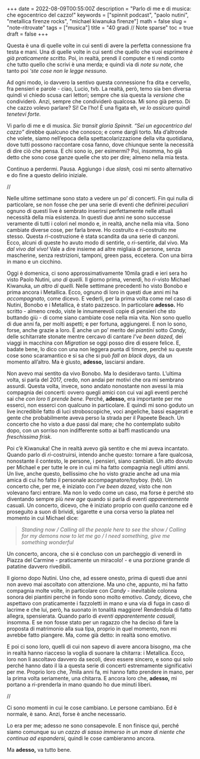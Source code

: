 +++
date = 2022-08-09T00:55:00Z
description = "Parlo di me e di musica: che egocentrico del cazzo!"
keywords = ["spinnit podcast", "paolo nutini", "metallica firenze rocks", "michael kiwanuka firenze"]
math = false
slug = "note-ritrovate"
tags = ["musica"]
title = "40 gradi // Note sparse"
toc = true
draft = false
+++

Questa è una di quelle volte in cui senti di avere la perfetta connessione fra testa e mani. Una di quelle volte in cui senti che quello che vuoi esprimere _è già praticamente scritto._ Poi, in realtà, prendi il computer e ti rendi conto che tutto quello che scrivi è una merda; e quindi via di _note su note,_ che tanto poi _‘ste cose non le legge nessuno._ 

Ad ogni modo, io davvero la sentivo questa connessione fra dita e cervello, fra pensieri e parole - ciao, Lucio, tvb. La realtà, però, temo sia ben diversa quindi vi chiedo scusa cari lettori; sempre che sia questa la _versione_ che condividerò. Anzi, sempre che condividerò qualcosa. 
Mi sono già perso. Di che cazzo volevo parlare? Sì! Ce l’ho! È una figata eh, _ve lo assicuro quindi tenetevi forte._ 

Vi parlo di me e di musica. _Sic transit gloria Spinnit._ 
_“Sei un egocentrico del cazzo”_ direbbe qualcuno che conosco; e come dargli torto. Ma d’altronde che volete, siamo nell’epoca della spettacolarizzazione della vita quotidiana, dove tutti possono raccontare cosa fanno, dove chiunque sente la necessità di dire ciò che pensa. E chi sono io, per esimermi? Poi, insomma, ho già detto che sono cose ganze quelle che sto per dire; almeno nella mia testa. 

Continuo a perdermi. Pausa. Aggiungo i due _slash,_ così mi sento alternativo e do fine a questo delirio iniziale. 

//

Nelle ultime settimane sono stato a vedere un po’ di concerti. Fin qui nulla di particolare, se non fosse che per una serie di eventi che definirei _peculiari_ ognuno di questi live è sembrato inserirsi perfettamente nelle attuali necessità della mia esistenza. 
In questi due anni ne sono successe veramente di tutti i colori nel mondo e, in realtà, anche nella mia vita. Sono cambiate diverse cose, per farla breve. Ho costruito e _ri_-costruito me stesso.
Questa _ri_-costruzione è stata scandita da una serie di canzoni. Ecco, alcuni di queste ho avuto modo di sentirle, o _ri_-sentirle, dal vivo. Ma _dal vivo dal vivo!_ Vale a dire insieme ad altre migliaia di persone, senza mascherine, senza restrizioni, tamponi, green pass, eccetera. Con una birra in mano e un cicchino.

Oggi è domenica, ci sono approssimativamente 10mila gradi e ieri sera ho visto Paolo Nutini, _uno di quelli._ Il giorno prima, venerdì, ho _ri_-visto Michael Kiwanuka, _un altro di quelli._ Nelle settimane precedenti ho visto Bonobo e prima ancora i Metallica. 
Ecco, ognuno di loro in questi due anni mi ha _accompagnato,_ come dicevo. E vederli, per la prima volta come nel caso di Nutini, Bonobo e i Metallica, è stato pazzesco. In particolare **adesso.** 
Ho scritto - almeno credo, viste le innumerevoli copie di pensieri che sto buttando giù -  di come siano cambiate cose nella mia vita. Non sono quello di due anni fa, per molti aspetti; e per fortuna, aggiungerei. E non lo sono, forse, anche grazie a loro. 
È anche un po’ merito dei _piantini_ sotto _Candy,_ delle schitarrate stonate mentre cercavo di cantare _I’ve been dazed,_ dei viaggi in macchina con _Migration_ se oggi posso dire di essere felice. E, badate bene, lo dico con una non leggera punta di timore, perché su queste cose sono scaramantico e si sa che si può _fall on black days,_ da un momento all’altro. Ma è giusto, **adesso,** lasciarsi andare. 

Non avevo mai sentito da vivo Bonobo. Ma lo desideravo tanto. L’ultima volta, si parla del 2017, credo, non andai per motivi che ora mi sembrano assurdi. Questa volta, invece, sono andato nonostante non avessi la mia compagnia dei concerti: ovvero quegli amici con cui vai agli eventi perché sai che _con loro ti prende bene._ Perché, **adesso,** era importante per me esserci, non esserci con qualcuno in particolare. 
E quindi mi sono goduto un live incredibile fatto di luci stroboscopiche, voci angeliche, bassi esagerati e gente che probabilmente aveva perso la strada per il Papeete Beach. Un concerto che ho visto a due passi dal mare; che ho contemplato subito dopo, con un sorriso non indifferente sotto ai baffi masticando una _freschissima frisk._ 

Poi c’è Kiwanuka! Che in realtà avevo già sentito e che mi aveva incantato. Quando parlo di _ri_-costruirsi, intendo anche questo: tornare a fare qualcosa, nonostante il contesto, le persone, i pensieri, siano cambiati. Un atto dovuto per Michael e per tutte le ore in cui mi ha fatto compagnia negli ultimi anni. Un live, anche questo, bellissimo che ho visto grazie anche ad una mia amica di cui ho fatto il personale accompagnatore/toyboy. (tvb). 
Un concerto che, per me, è iniziato con _I’ve been dazed,_ visto che non volevano farci entrare. Ma non lo vedo come un caso, ma forse è perché sto diventando sempre più _new age_ quando si parla di eventi _apparentemente_ casuali. Un concerto, dicevo, che è iniziato proprio con _quella_ canzone ed è proseguito a suon di brividi, sigarette e una corsa verso la platea nel momento in cui Michael dice:  

> _Standing now /
Calling all the people here to see the show /
Calling for my demons now to let me go /
I need something, give me something wonderful_

Un concerto, ancora, che si è concluso con un parcheggio di venerdì in Piazza del Carmine - praticamente un miracolo! - e una porzione grande di patatine davvero rivedibili. 

Il giorno dopo Nutini. Uno che, ad essere onesto, prima di questi due anni non avevo mai ascoltato con attenzione. Ma uno che, appunto, mi ha fatto compagnia molte volte, in particolare con _Candy_ - inevitabile colonna sonora dei piantini perché in fondo sono molto emotivo. _Candy,_ dicevo, che aspettavo con praticamente i fazzoletti in mano e una via di fuga in caso di lacrime e che lui, però, ha suonato in tonalità maggiore! Rendendola di fatto allegra, spensierata. Quando parlo di _eventi apparentemente casuali,_ insomma. E se non fosse stato per un ragazzo che ha deciso di fare la proposta di matrimonio alla sua tipa, proprio in quel momento, non mi avrebbe fatto piangere. Ma, come già detto: in realtà sono emotivo. 

E poi ci sono loro, quelli di cui non sapevo di avere ancora bisogno, ma che in realtà hanno riacceso la voglia di suonare la chitarra: i Metallica. Ecco, loro non li ascoltavo davvero da secoli, devo essere sincero, e sono qui solo perché hanno dato il là a questa serie di concerti estremamente significativi per me. Proprio loro che, 7mila anni fa, mi hanno fatto prendere in mano, per la prima volta seriamente, una chitarra. E ancora loro che, **adesso,** mi portano a _ri_-prenderla in mano quando ho due minuti liberi. 

//

Ci sono momenti in cui le cose cambiano. Le persone cambiano. Ed è normale, è sano. Anzi, forse è anche necessario. 

Lo era per me; adesso ne sono consapevole. 
E non finisce qui, perché siamo comunque su un _cazzo di sasso immerso in un mare di niente che continua ad espandersi,_ quindi le cose cambieranno ancora. 

Ma **adesso,** va tutto bene. 
